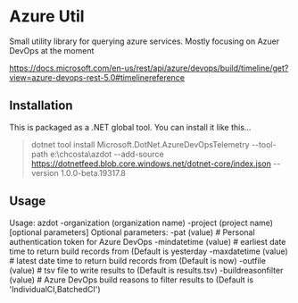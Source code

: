 # Azure Util

Small utility library for querying azure services. Mostly focusing on Azuer DevOps at the moment

https://docs.microsoft.com/en-us/rest/api/azure/devops/build/timeline/get?view=azure-devops-rest-5.0#timelinereference

## Installation

This is packaged as a .NET global tool.  You can install it like this...

> dotnet tool install Microsoft.DotNet.AzureDevOpsTelemetry --tool-path e:\chcosta\azdot --add-source https://dotnetfeed.blob.core.windows.net/dotnet-core/index.json --version 1.0.0-beta.19317.8

## Usage

Usage: azdot -organization (organization name) -project (project name) [optional parameters]
  Optional parameters:
    -pat (value)    # Personal authentication token for Azure DevOps
    -mindatetime (value)  # earliest date time to return build records from (Default is yesterday
    -maxdatetime (value)  # latest date time to return build records from (Default is now)
    -outfile (value)      # tsv file to write results to (Default is results.tsv)
    -buildreasonfilter (value)  # Azure DevOps build reasons to filter results to (Default is 'IndividualCI,BatchedCI')
